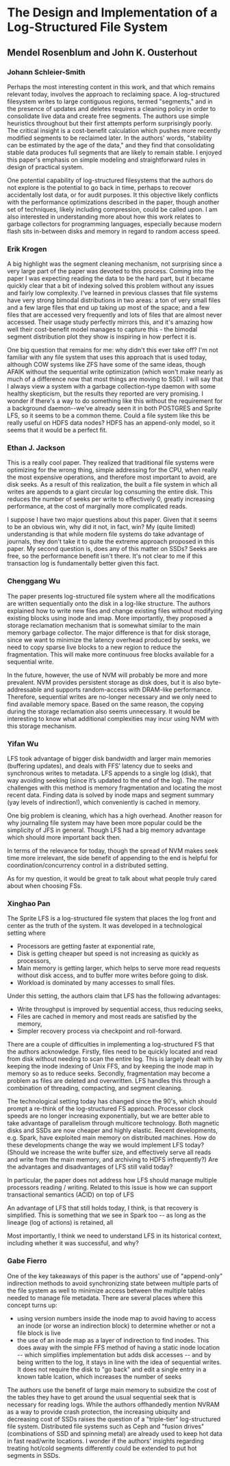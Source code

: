 # The Design and Implementation of a Log-Structured File System
## Mendel Rosenblum and John K. Ousterhout

### Johann Schleier-Smith
Perhaps the most interesting content in this work, and that which remains relevant today, involves the approach to reclaiming space. A log-structured filesystem writes to large contiguous regions, termed "segments," and in the presence of updates and deletes requires a cleaning policy in order to consolidate live data and create free segments. The authors use simple heuristics throughout but their first attempts perform surprisingly poorly. The critical insight is a cost-benefit calculation which pushes more recently modified segments to be reclaimed later. In the authors' words, "stability can be estimated by the age of the data," and they find that consolidating stable data produces full segments that are likely to remain stable. I enjoyed this paper's emphasis on simple modeling and straightforward rules in design of practical system.

One potential capability of log-structured filesystems that the authors do not explore is the potential to go back in time, perhaps to recover accidentally lost data, or for audit purposes. It this objective likely conflicts with the performance optimizations described in the paper, though another set of techniques, likely including compression, could be called upon. I am also interested in understanding more about how this work relates to garbage collectors for programming languages, especially because modern flash sits in-between disks and memory in regard to random access speed.

### Erik Krogen
A big highlight was the segment cleaning mechanism, not surprising since a very large part of the paper was devoted to this process. Coming into the paper I was expecting reading the data to be the hard part, but it became quickly clear that a bit of indexing solved this problem without any issues and fairly low complexity. I've learned in previous classes that file systems have very strong bimodal distributions in two areas: a ton of very small files and a few large files that end up taking up most of the space; and a few files that are accessed very frequently and lots of files that are almost never accessed. Their usage study perfectly mirrors this, and it's amazing how well their cost-benefit model manages to capture this - the bimodal segment distribution plot they show is inspiring in how perfect it is.

One big question that remains for me: why didn't this ever take off? I'm not familiar with any file system that uses this approach that is used today, although COW systems like ZFS have some of the same ideas, though AFAIK without the sequential write optimization (which won't make nearly as much of a difference now that most things are moving to SSD). I will say that I always view a system with a garbage collection-type daemon with some healthy skepticism, but the results they reported are very promising. I wonder if there's a way to do something like this without the requirement for a background daemon--we've already seen it in both POSTGRES and Sprite LFS, so it seems to be a common theme. Could a file system like this be really useful on HDFS data nodes? HDFS has an append-only model, so it seems that it would be a perfect fit.

### Ethan J. Jackson
This is a really cool paper.  They realized that traditional file systems were
optimizing for the wrong thing, simple addressing for the CPU, when really the
most expensive operations, and therefore most important to avoid, are disk
seeks.  As a result of this realization, the built a file system in which all
writes are appends to a giant circular log consuming the entire disk.  This
reduces the number of seeks per write to effectively 0, greatly increasing
performance, at the cost of marginally more complicated reads.

I suppose I have two major questions about this paper.  Given that it seems to
be an obvious win, why did it not, in fact, win?  My (quite limited)
understanding is that while modern file systems do take advantage of journals,
they don't take it to quite the extreme approach proposed in this paper.  My
second question is, does any of this matter on SSDs?  Seeks are free, so the
performance benefit isn't there.  It's not clear to me if this transaction log
is fundamentally better given this fact.

### Chenggang Wu
The paper presents log-structured file system where all the modifications are written sequentially onto the disk in a log-like structure. The authors explained how to write new files and change existing files without modifying existing blocks using inode and imap. More importantly, they proposed a storage reclamation mechanism that is somewhat similar to the main memory garbage collector. The major difference is that for disk storage, since we want to minimize the latency overhead produced by seeks, we need to copy sparse live blocks to a new region to reduce the fragmentation. This will make more continuous free blocks available for a sequential write.

In the future, however, the use of NVM will probably be more and more prevalent. NVM provides persistent storage as disk does, but it is also byte-addressable and supports random-access with DRAM-like performance. Therefore, sequential writes are no-longer necessary and we only need to find available memory space. Based on the same reason, the copying during the storage reclamation also seems unnecessary. It would be interesting to know what additional complexities may incur using NVM with this storage mechanism.

### Yifan Wu

LFS took advantage of bigger disk bandwidth and larger main memories (buffering updates), and deals
with FFS’ latency due to seeks and synchronous writes to metadata. LFS appends to a single log
(disk), that way avoiding seeking (since it’s updated to the end of the log). The major challenges
with this method is memory fragmentation and locating the most recent data. Finding data is solved
by inode maps and segment summary (yay levels of indirection!), which conveniently is cached in
memory.

One big problem is cleaning, which has a high overhead. Another reason for why journaling file
system may have been more popular could be the simplicity of JFS in general. Though LFS had a big
memory advantage which should more important back then.

In terms of the relevance for today, though the spread of NVM makes seek time more irrelevant, the
side benefit of appending to the end is helpful for coordination/concurrency control in a distributed setting.

As for my question, it would be great to talk about what people truly cared about when choosing FSs.

### Xinghao Pan

The Sprite LFS is a log-structured file system that places the log front and center as the truth of the system.
It was developed in a technological setting where
- Processors are getting faster at exponential rate,
- Disk is getting cheaper but speed is not increasing as quickly as processors,
- Main memory is getting larger, which helps to serve more read requests without disk access, and to buffer more writes before going to disk.
- Workload is dominated by many accesses to small files.

Under this setting, the authors claim that LFS has the following advantages:
- Write throughput is improved by sequential access, thus reducing seeks,
- Files are cached in memory and most reads are satisfied by the memory,
- Simpler recovery process via checkpoint and roll-forward.

There are a couple of difficulties in implementing a log-structured FS that the authors acknowledge.
Firstly, files need to be quickly located and read from disk without needing to scan the entire log.
This is largely dealt with by keeping the inode indexing of Unix FFS, and by keeping the inode map in memory so as to reduce seeks.
Secondly, fragmentation may become a problem as files are deleted and overwritten.
LFS handles this through a combination of threading, compacting, and segment cleaning.

The technological setting today has changed since the 90's, which should prompt a re-think of the log-structured FS approach.
Processor clock speeds are no longer increasing exponentially, but we are better able to take advantage of parallelism through multicore technology.
Both magnetic disks and SSDs are now cheaper and highly elastic.
Recent developments, e.g. Spark, have exploited main memory on distributed machines.
How do these developments change the way we would implement LFS today?
(Should we increase the write buffer size, and effectively serve all reads and write from the main memory, and archiving to HDFS infrequently?)
Are the advantages and disadvantages of LFS still valid today?

In particular, the paper does not address how LFS should manage multiple processors reading / writing.
Related to this issue is how we can support transactional semantics (ACID) on top of LFS

An advantage of LFS that still holds today, I think, is that recovery is simplified.
This is something that we see in Spark too -- as long as the lineage (log of actions) is retained, all 

Most importantly, I think we need to understand LFS in its historical context, including whether it was successful, and why?

### Gabe Fierro

One of the key takeaways of this paper is the authors' use of "append-only"
indirection methods to avoid synchronizing state between multiple parts of the
file system as well to minimize access between the multiple tables needed to
manage file metadata. There are several places where this concept turns up:
* using version numbers inside the inode map to avoid having to access an inode
  (or worse an indirection block) to determine whether or not a file block is
  live
* the use of an inode map as a layer of indirection to find inodes. This does
  away with the simple FFS method of having a static inode location -- which
  simplifies implementation but adds disk accesses -- and by being written to
  the log, it stays in line with the idea of sequential writes. It does not
  require the disk to "go back" and edit a single entry in a known table
  lcation, which increases the number of seeks

The authors use the benefit of large main memory to subsidize the cost of the
tables they have to get around the usual sequential seek that is necessary for
reading logs. While the authors offhandedly mention NVRAM as a way to provide
crash protection, the increasing ubiquity and decreasing cost of SSDs raises
the question of a "triple-tier" log-structured file system. Distributed file
systems such as Ceph and "fusion drives" (combinations of SSD and spinning
metal) are already used to keep hot data in fast read/write locations. I wonder
if the authors' insights regarding treating hot/cold segments differently could
be extended to put hot segments in SSDs.

